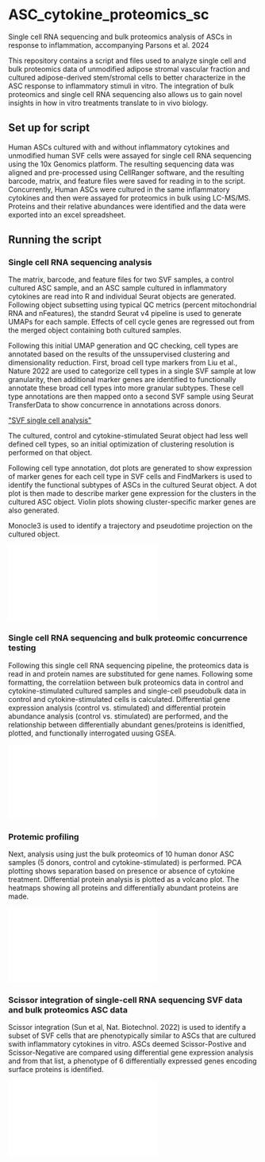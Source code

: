 # ASC_cytokine_proteomics_sc
Single cell RNA sequencing and bulk proteomics analysis of ASCs in response to inflammation, accompanying Parsons et al. 2024

This repository contains a script and files used to analyze single cell and bulk proteomics data of unmodified adipose stromal vascular fraction and cultured adipose-derived stem/stromal cells to better characterize in the ASC response to inflammatory stimuli in vitro. The integration of bulk proteomics and single cell RNA sequencing also allows us to gain novel insights in how in vitro treatments translate to in vivo biology.

## Set up for script
Human ASCs cultured with and without inflammatory cytokines and unmodified human SVF cells were assayed for single cell RNA sequencing using the 10x Genomics platform. The resulting sequencing data was aligned and pre-processed using CellRanger software, and the resulting barcode, matrix, and feature files were saved for reading in to the script. Concurrently, Human ASCs were cultured in the same inflammatory cytokines and then were assayed for proteomics in bulk using LC-MS/MS. Proteins and their relative abundances were identified and the data were exported into an excel spreadsheet.

## Running the script
### Single cell RNA sequencing analysis
The matrix, barcode, and feature files for two SVF samples, a control cultured ASC sample, and an ASC sample cultured in inflammatory cytokines are read into R and individual Seurat objects are generated. Following object subsetting using typical QC metrics (percent mitochondrial RNA and nFeatures), the standrd Seurat v4 pipeline is used to generate UMAPs for each sample. Effects of cell cycle genes are regressed out from the merged object containing both cultured samples. 

Following this initial UMAP generation and QC checking, cell types are annotated based on the results of the unssupervised clustering and dimensionality reduction. First, broad cell type markers from Liu et al., Nature 2022 are used to categorize cell types in a single SVF sample at low granularity, then additional marker genes are identified to functionally annotate these broad cell types into more granular subtypes. These cell type annotations are then mapped onto a second SVF sample using Seurat TransferData to show concurrence in annotations across donors.

["SVF single cell analysis"](Figure1.pdf)


The cultured, control and cytokine-stimulated Seurat object had less well defined cell types, so an initial optimization of clustering resolution is performed on that object. 

Following cell type annotation, dot plots are generated to show expression of marker genes for each cell type in SVF cells and FindMarkers is used to identify the functional subtypes of ASCs in the cultured Seurat object. A dot plot is then made to describe marker gene expression for the clusters in the cultured ASC object. Violin plots showing cluster-specific marker genes are also generated.

Monocle3 is used to identify a trajectory and pseudotime projection on the cultured object.

![alt text](/Figure2.pdf "ASC single cell analysis")

### Single cell RNA sequencing and bulk proteomic concurrence testing
Following this single cell RNA sequencing pipeline, the proteomics data is read in and protein names are substituted for gene names. Following some formatting, the correlatiion between bulk proteomics data in control and cytokine-stimulated cultured samples and single-cell pseudobulk data in control and cytokine-stimulated cells is calculated. Differential gene expression analysis (control vs. stimulated) and differential protein abundance analysis (control vs. stimulated) are performed, and the relationship between differentially abundant genes/proteins is idenitfied, plotted, and functionally interrogated uusing GSEA. 

![alt text](/Figure4.pdf "Concurrence testing")

### Protemic profiling
Next, analysis using just the bulk proteomics of 10 human donor ASC samples (5 donors, control and cytokine-stimulated) is performed. PCA plotting shows separation based on presence or absence of cytokine treatment. Differential protein analysis is plotted as a volcano plot. The heatmaps showing all proteins and differentially abundant proteins are made.

![alt text](/Figure3.pdf "Proteomic profiling")

### Scissor integration of single-cell RNA sequencing SVF data and bulk proteomics ASC data
Scissor integration (Sun et al, Nat. Biotechnol. 2022) is used to identify a subset of SVF cells that are phenotypically similar to ASCs that are cultured swith inflammatory cytokines in vitro. ASCs deemed Scissor-Postive and Scissor-Negative are compared using differential gene expression analysis and from that list, a phenotype of 6 differentially expressed genes encoding surface proteins is identified.

![alt text](/Figure5.pdf "Scissor")
